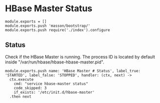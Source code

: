 
# HBase Master Status

    module.exports = []
    module.exports.push 'masson/bootstrap/'
    module.exports.push require('./index').configure

## Status

Check if the HBase Master is running. The process ID is located by default
inside "/var/run/hbase/hbase-hbase-master.pid".

    module.exports.push name: 'HBase Master # Status', label_true: 'STARTED', label_false: 'STOPPED', handler: (ctx, next) ->
      ctx.execute
        cmd: "service hbase-master status"
        code_skipped: 3
        if_exists: '/etc/init.d/hbase-master'
      .then next
